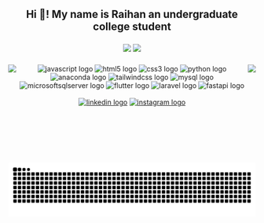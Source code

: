 <h2 align="center">Hi 👋! My name is Raihan an undergraduate college student
<!-- <h3 align="center">☁️Want to study LLM during the semester break☁️</h3> -->

###

<div align="center">
  <img src="https://github-readme-stats.vercel.app/api?username=RaihanFazzaufaR&hide_title=true&hide_rank=false&show_icons=true&include_all_commits=true&count_private=true&disable_animations=false&theme=tokyonight&locale=en&hide_border=true&rank_icon=github" height="150" />
  <img src="https://github-readme-stats.vercel.app/api/top-langs?username=RaihanFazzaufaR&locale=en&hide_title=true&layout=compact&card_width=320&langs_count=8&theme=tokyonight&hide_border=true" height="150" />
</div>

###

<div align="center">
  <img height="200" align="left" src="https://i.giphy.com/media/v1.Y2lkPTc5MGI3NjExYjJlc2lsYXBrbzRvaTRwaXRsMzVrZnhlYWNjdmVlNDNibHNybjE2OCZlcD12MV9pbnRlcm5hbF9naWZfYnlfaWQmY3Q9Zw/WTL02R1L7YCGUEunFy/giphy.gif"  />
  <img height="200" align="right" src="https://i.giphy.com/media/v1.Y2lkPTc5MGI3NjExYnlsNnZvbXpra2ZvNmx4a2o2ZzN4dmZvMWU3ajlzb3U5dTFqaTU0NSZlcD12MV9pbnRlcm5hbF9naWZfYnlfaWQmY3Q9Zw/wr7oA0rSjnWuiLJOY5/giphy.gif"  />
</div>

###

<div align="center">
  <img src="https://cdn.jsdelivr.net/gh/devicons/devicon/icons/javascript/javascript-original.svg" height="30" alt="javascript logo"  />
  <img src="https://cdn.jsdelivr.net/gh/devicons/devicon/icons/html5/html5-original.svg" height="30" alt="html5 logo"  />
  <img src="https://cdn.jsdelivr.net/gh/devicons/devicon/icons/css3/css3-original.svg" height="30" alt="css3 logo"  />
  <img src="https://cdn.jsdelivr.net/gh/devicons/devicon/icons/python/python-original.svg" height="30" alt="python logo"  />
  <img src="https://cdn.jsdelivr.net/gh/devicons/devicon/icons/anaconda/anaconda-original.svg" height="30" alt="anaconda logo"  />
  <img src="https://cdn.simpleicons.org/tailwindcss/06B6D4" height="30" alt="tailwindcss logo"  />
  <img src="https://cdn.jsdelivr.net/gh/devicons/devicon/icons/mysql/mysql-original.svg" height="30" alt="mysql logo"  />
  <img src="https://cdn.jsdelivr.net/gh/devicons/devicon/icons/microsoftsqlserver/microsoftsqlserver-plain.svg" height="30" alt="microsoftsqlserver logo"  />
  <img src="https://cdn.jsdelivr.net/gh/devicons/devicon/icons/flutter/flutter-original.svg" height="30" alt="flutter logo"  />
  <img src="https://cdn.jsdelivr.net/gh/devicons/devicon/icons/laravel/laravel-original.svg" height="30" alt="laravel logo"  />
  <img src="https://cdn.jsdelivr.net/gh/devicons/devicon/icons/fastapi/fastapi-original.svg" height="30" alt="fastapi logo"  />
</div>
<br>
<div align="center">
  <a href="https://www.linkedin.com/in/raihan-fazzaufa-rasendriya-4740a1251/">
    <img src="https://raw.githubusercontent.com/maurodesouza/profile-readme-generator/master/src/assets/icons/social/linkedin/default.svg" width="52" height="40" alt="linkedin logo"  /></a>
  <a href="https://www.instagram.com/rfrphase0/">
    <img src="https://raw.githubusercontent.com/maurodesouza/profile-readme-generator/master/src/assets/icons/social/instagram/default.svg" width="52" height="40" alt="instagram logo"  /></a>
</div>

###

<img src="https://raw.githubusercontent.com/RaihanFazzaufaR/RaihanFazzaufaR/output/snake.svg" alt="Snake animation" />

###
